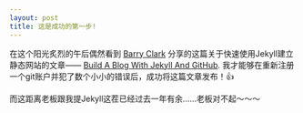 ```yaml
---
layout: post
title: 这是成功的第一步!
---
```


在这个阳光炙烈的午后偶然看到 [Barry Clark](http://www.barryclark.co) 分享的这篇关于快速使用Jekyll建立静态网站的文章—— [Build A Blog With Jekyll And GitHub](http://www.smashingmagazine.com/2014/08/build-blog-jekyll-github-pages/). 我才能够在重新注册一个git账户并犯了数个小小的错误后，成功将这篇文章发布！:+1:

而这距离老板跟我提Jekyll这茬已经过去一年有余......老板对不起～～～

